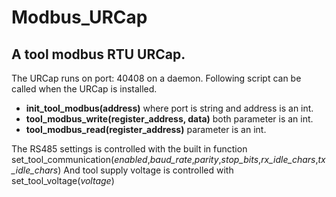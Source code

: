 # Modbus_URCap

## A tool modbus RTU URCap.
The URCap runs on port: 40408 on a daemon. Following script can be called when the URCap is installed. 
*	**init_tool_modbus(address)** where port is string and address is an int.
*	**tool_modbus_write(register_address, data)** both parameter is an int.
*	**tool_modbus_read(register_address)** parameter is an int.

The RS485 settings is controlled with the built in function
set\_tool\_communication(_enabled_,_baud\_rate_,_parity_,_stop\_bits_,_rx\_idle\_chars_,_tx\_idle\_chars_)
And tool supply voltage is controlled with 
set\_tool\_voltage(_voltage_)
